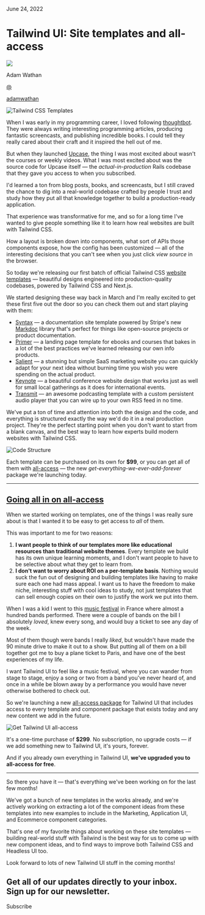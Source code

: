 <!--$-->

<!--/$-->

June 24, 2022

# Tailwind UI: Site templates and all-access

![](/_next/image?url=%2F_next%2Fstatic%2Fmedia%2Fadamwathan.f69b0b90.jpg\&w=96\&q=75)

Adam Wathan

[@](https://twitter.com/adamwathan)

<!-- -->

[adamwathan](https://twitter.com/adamwathan)

![Tailwind CSS Templates](/_next/image?url=%2F_next%2Fstatic%2Fmedia%2Ftemplates.645e1829.jpg\&w=3840\&q=75)

When I was early in my programming career, I loved following [thoughtbot](https://thoughtbot.com/). They were always writing interesting programming articles, producing fantastic screencasts, and publishing incredible books. I could tell they really cared about their craft and it inspired the hell out of me.

But when they launched [Upcase](https://thoughtbot.com/upcase), the thing I was most excited about wasn't the courses or weekly videos. What I was most excited about was the source code for Upcase itself — the *actual-in-production* Rails codebase that they gave you access to when you subscribed.

I'd learned a ton from blog posts, books, and screencasts, but I still craved the chance to dig into a real-world codebase crafted by people I trust and study how they put all that knowledge together to build a production-ready application.

That experience was transformative for me, and so for a long time I've wanted to give people something like it to learn how real websites are built with Tailwind CSS.

How a layout is broken down into components, what sort of APIs those components expose, how the config has been customized — all of the interesting decisions that you can't see when you just click *view source* in the browser.

So today we're releasing our first batch of official Tailwind CSS [website templates](https://tailwindui.com/templates) — beautiful designs engineered into production-quality codebases, powered by Tailwind CSS and Next.js.

We started designing these way back in March and I'm really excited to get these first five out the door so you can check them out and start playing with them:

- [Syntax](https://syntax.tailwindui.com/) — a documentation site template powered by Stripe's new [Markdoc](https://markdoc.io/) library that's perfect for things like open-source projects or product documentation.
- [Primer](https://primer.tailwindui.com/) — a landing page template for ebooks and courses that bakes in a lot of the best practices we've learned releasing our own info products.
- [Salient](https://salient.tailwindui.com/) — a stunning but simple SaaS marketing website you can quickly adapt for your next idea without burning time you wish you were spending on the actual product.
- [Keynote](https://keynote.tailwindui.com/) — a beautiful conference website design that works just as well for small local gatherings as it does for international events.
- [Transmit](https://transmit.tailwindui.com/) — an awesome podcasting template with a custom persistent audio player that you can wire up to your own RSS feed in no time.

We've put a ton of time and attention into both the design and the code, and everything is structured exactly the way we'd do it in a real production project. They're the perfect starting point when you don't want to start from a blank canvas, and the best way to learn how experts build modern websites with Tailwind CSS.

![Code Structure](/_next/image?url=%2F_next%2Fstatic%2Fmedia%2Fcode-structure.0e63020e.jpg\&w=3840\&q=75)

Each template can be purchased on its own for **$99**, or you can get all of them with [all-access](https://tailwindui.com/all-access) — the new *get-everything-we-ever-add-forever* package we're launching today.

***

## [Going all in on all-access](#going-all-in-on-all-access)

When we started working on templates, one of the things I was really sure about is that I wanted it to be easy to get access to *all* of them.

This was important to me for two reasons:

1. **I want people to think of our templates more like educational resources than traditional website themes**. Every template we build has its own unique learning moments, and I don't want people to have to be selective about what they get to learn from.
1. **I don't want to worry about ROI on a per-template basis**. Nothing would suck the fun out of designing and building templates like having to make sure each one had mass appeal. I want us to have the freedom to make niche, interesting stuff with cool ideas to study, not just templates that can sell enough copies on their own to justify the work we put into them.

When I was a kid I went to this [music festival](https://en.concerts-metal.com/concert_-_Hellfest_2008-3308.html) in France where almost a hundred bands performed. There were a couple of bands on the bill I absolutely *loved*, knew every song, and would buy a ticket to see any day of the week.

Most of them though were bands I really *liked*, but wouldn't have made the 90 minute drive to make it out to a show. But putting all of them on a bill together got me to buy a plane ticket to Paris, and have one of the best experiences of my life.

I want Tailwind UI to feel like a music festival, where you can wander from stage to stage, enjoy a song or two from a band you've never heard of, and once in a while be blown away by a performance you would have never otherwise bothered to check out.

So we're launching a new [all-access package](https://tailwindui.com/all-access) for Tailwind UI that includes access to every template and component package that exists today and any new content we add in the future.

![Get Tailwind UI all-access](/_next/image?url=%2F_next%2Fstatic%2Fmedia%2Fall-access.a665f303.jpg\&w=3840\&q=75)

It's a one-time purchase of **$299**. No subscription, no upgrade costs — if we add something new to Tailwind UI, it's yours, forever.

And if you already own everything in Tailwind UI, **we've upgraded you to all-access for free**.

***

So there you have it — that's everything we've been working on for the last few months!

We've got a bunch of new templates in the works already, and we're actively working on extracting a lot of the component ideas from these templates into new examples to include in the Marketing, Application UI, and Ecommerce component categories.

That's one of my favorite things about working on these site templates — building real-world stuff with Tailwind is the best way for us to come up with new component ideas, and to find ways to improve both Tailwind CSS and Headless UI too.

Look forward to lots of new Tailwind UI stuff in the coming months!

Get all of our updates directly to your inbox.\
Sign up for our newsletter.
---------------------------

Subscribe

<!--$-->

<!--/$-->
